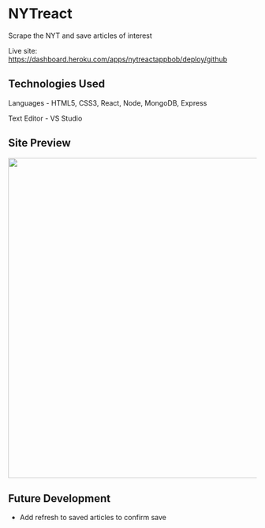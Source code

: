 # NYTreact
Scrape the NYT and save articles of interest

Live site: https://dashboard.heroku.com/apps/nytreactappbob/deploy/github

## Technologies Used

Languages - HTML5, CSS3, React, Node, MongoDB, Express

Text Editor - VS Studio

## Site Preview
<img src="./preview.gif" width="650">

## Future Development

* Add refresh to saved articles to confirm save
